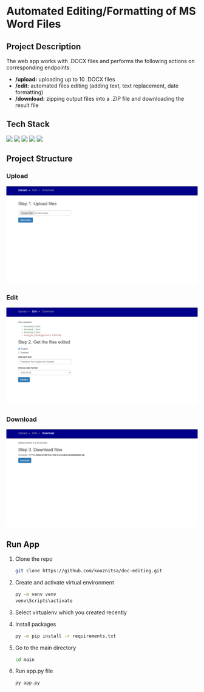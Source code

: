 # Automated Editing/Formatting of MS Word Files

## Project Description
The web app works with .DOCX files and performs the following actions on corresponding endpoints:
- **/upload:** uploading up to 10 .DOCX files
- **/edit:** automated files editing (adding text, text replacement, date formatting)
- **/download:** zipping output files into a .ZIP file and downloading the result file

## Tech Stack
<img src="https://img.shields.io/badge/Python-d93b32?style=for-the-badge&logo=python&logoColor=black"/> <img src="https://img.shields.io/badge/Flask-fc884d?style=for-the-badge&logo=Flask&logoColor=black"/> <img src="https://img.shields.io/badge/HTML5-96a4a5?style=for-the-badge&logo=HTML5&logoColor=black"/> <img src="https://img.shields.io/badge/CSS3-96a4a5?style=for-the-badge&logo=CSS3&logoColor=black"/> <img src="https://img.shields.io/badge/Bootstrap-96a4a5?style=for-the-badge&logo=Bootstrap&logoColor=black"/>

## Project Structure

### Upload
![upload.png](https://raw.githubusercontent.com/kooznitsa/doc-editing/main/screenshots/upload.png)

### Edit
![edit.png](https://raw.githubusercontent.com/kooznitsa/doc-editing/main/screenshots/edit.png)

### Download
![download.png](https://raw.githubusercontent.com/kooznitsa/doc-editing/main/screenshots/download.png)

## Run App
1. Clone the repo
    ```sh
   git clone https://github.com/kooznitsa/doc-editing.git
    ```

2. Create and activate virtual environment
   ```sh
   py -m venv venv
   venv\Scripts\activate
   ```

3. Select virtualenv which you created recently

4. Install  packages
   ```sh
   py -m pip install -r requirements.txt
   ```

5. Go to the main directory
   ```sh
   cd main
   ```

6. Run app.py file
   ```sh
   py app.py
   ```